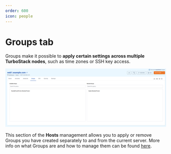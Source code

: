 ```yaml
---
order: 600
icon: people
---
```


# Groups tab

Groups make it possible to **apply certain settings across multiple TurboStack nodes**, such as time zones or SSH key access. 

![Groups Tab](img/groupstab.png)

This section of the **Hosts** management allows you to apply or remove Groups you have created separately to and from the current server. More info on what Groups are and how to manage them can be found [here](../groups.md).